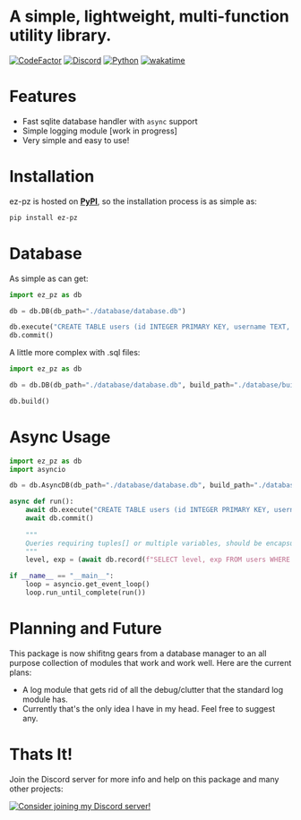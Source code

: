 # A simple, lightweight, multi-function utility library.
[![CodeFactor](https://www.codefactor.io/repository/github/timmypidashev/ez_pz/badge)](https://www.codefactor.io/repository/github/timmypidashev/ez_pz)
[![Discord](https://discord.com/api/guilds/791160100567384094/embed.png)](https://discord.gg/EDRjZdkGBG)
[![Python](https://img.shields.io/pypi/pyversions/discord.py.svg)](https://pypi.python.org/pypi/discord.py)
[![wakatime](https://wakatime.com/badge/user/b920b284-3cde-4cd4-b72e-f7f22d050b16/project/794a858c-e826-496e-8982-5da77e0dbb09.svg)](https://wakatime.com/badge/user/b920b284-3cde-4cd4-b72e-f7f22d050b16/project/794a858c-e826-496e-8982-5da77e0dbb09)

# Features
* Fast sqlite database handler with `async` support
* Simple logging module [work in progress]
* Very simple and easy to use!

# Installation
ez-pz is hosted on **[PyPI](https://pypi.org/project/ez-pz/)**, so the installation process is as simple as:
```bash
pip install ez-pz
```

# Database
As simple as can get:
```python
import ez_pz as db 

db = db.DB(db_path="./database/database.db")

db.execute("CREATE TABLE users (id INTEGER PRIMARY KEY, username TEXT, password TEXT)")
db.commit()
```
A little more complex with .sql files:
```python
import ez_pz as db 

db = db.DB(db_path="./database/database.db", build_path="./database/build.sql")

db.build()
```

# Async Usage
```python
import ez_pz as db
import asyncio

db = db.AsyncDB(db_path="./database/database.db", build_path="./database/build.sql")

async def run():
    await db.execute("CREATE TABLE users (id INTEGER PRIMARY KEY, username TEXT, password TEXT)")
    await db.commit()
    
    """
    Queries requiring tuples[] or multiple variables, should be encapsulated by another set of `()`
    """
    level, exp = (await db.record(f"SELECT level, exp FROM users WHERE UserID = {user.id}")[0])

if __name__ == "__main__":
    loop = asyncio.get_event_loop()
    loop.run_until_complete(run())
```

# Planning and Future
This package is now shifitng gears from a database manager to an all purpose collection of modules that work and work well. 
Here are the current plans:
* A log module that gets rid of all the debug/clutter that the standard log module has.
* Currently that's the only idea I have in my head. Feel free to suggest any.

# Thats It!
Join the Discord server for more info and help on this package and many other projects:

[![Consider joining my Discord server!](https://invidget.switchblade.xyz/EDRjZdkGBG)](https://discord.gg/EDRjZdkGBG)
